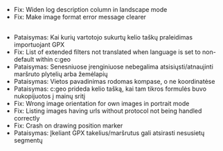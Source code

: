 ##
- Fix: Widen log description column in landscape mode
- Fix: Make image format error message clearer

##
- Pataisymas: Kai kurių vartotojo sukurtų kelio taškų praleidimas importuojant GPX
- Fix: List of extended filters not translated when language is set to non-default within c:geo
- Pataisymas: Senesniuose įrenginiuose nebegalima atsisiųsti/atnaujinti maršruto plytelių arba žemėlapių
- Pataisymas: Vietos pavadinimas rodomas kompase, o ne koordinatėse
- Pataisymas: c:geo prideda kelio tašką, kai tam tikros formulės buvo nukopijuotos į mainų sritį
- Fix: Wrong image orientation for own images in portrait mode
- Fix: Listing images having urls without protocol not being handled correctly
- Fix: Crash on drawing position marker
- Pataisymas: Įkeliant GPX takelius/maršrutus gali atsirasti nesusietų segmentų
